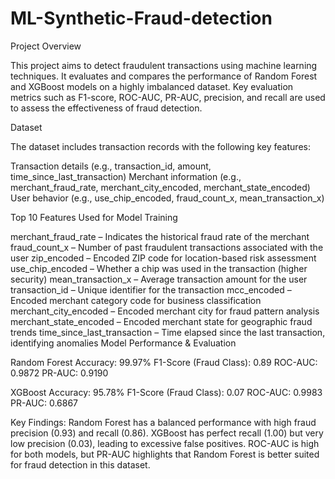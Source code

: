 # ML-Synthetic-Fraud-detection

Project Overview

This project aims to detect fraudulent transactions using machine learning techniques. It evaluates and compares the performance of Random Forest and XGBoost models on a highly imbalanced dataset. Key evaluation metrics such as F1-score, ROC-AUC, PR-AUC, precision, and recall are used to assess the effectiveness of fraud detection.

Dataset

The dataset includes transaction records with the following key features:

Transaction details (e.g., transaction_id, amount, time_since_last_transaction)
Merchant information (e.g., merchant_fraud_rate, merchant_city_encoded, merchant_state_encoded)
User behavior (e.g., use_chip_encoded, fraud_count_x, mean_transaction_x)


Top 10 Features Used for Model Training

merchant_fraud_rate – Indicates the historical fraud rate of the merchant
fraud_count_x – Number of past fraudulent transactions associated with the user
zip_encoded – Encoded ZIP code for location-based risk assessment
use_chip_encoded – Whether a chip was used in the transaction (higher security)
mean_transaction_x – Average transaction amount for the user
transaction_id – Unique identifier for the transaction
mcc_encoded – Encoded merchant category code for business classification
merchant_city_encoded – Encoded merchant city for fraud pattern analysis
merchant_state_encoded – Encoded merchant state for geographic fraud trends
time_since_last_transaction – Time elapsed since the last transaction, identifying anomalies
Model Performance & Evaluation

Random Forest
Accuracy: 99.97%
F1-Score (Fraud Class): 0.89
ROC-AUC: 0.9872
PR-AUC: 0.9190


XGBoost
Accuracy: 95.78%
F1-Score (Fraud Class): 0.07
ROC-AUC: 0.9983
PR-AUC: 0.6867


Key Findings:
Random Forest has a balanced performance with high fraud precision (0.93) and recall (0.86).
XGBoost has perfect recall (1.00) but very low precision (0.03), leading to excessive false positives.
ROC-AUC is high for both models, but PR-AUC highlights that Random Forest is better suited for fraud detection in this dataset.
